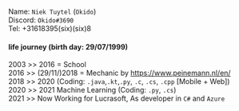 Name: `Niek Tuytel` (`Okido`)  
Discord: `Okido#3690`   
Tel: +31618395(six)(six)8

#### life journey (birth day: 29/07/1999)
2003 >> 2016 = School   
2016 >> (29/11/)2018 = Mechanic by https://www.peinemann.nl/en/   
2018 >> 2020 (Coding: `.java`,`.kt`,`.py`, `.c`, `.cs`, `.cpp` [Mobile + Web])  
2020 >> 2021 Machine Learning (Coding: `.py`, `.cs`)  
2021 >> Now  Working for Lucrasoft, As developer in `C#` and `Azure`  
